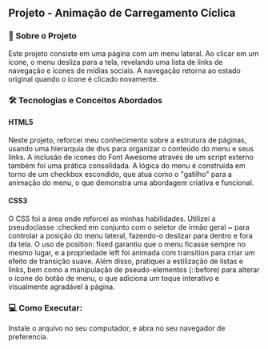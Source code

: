 ## Projeto - Animação de Carregamento Cíclica


### 🚀 Sobre o Projeto

Este projeto consiste em uma página com um menu lateral. Ao clicar em um ícone, o menu desliza para a tela, revelando uma lista de links de navegação e ícones de mídias sociais. A navegação retorna ao estado original quando o ícone é clicado novamente.

### 🛠️ Tecnologias e Conceitos Abordados

#### HTML5

Neste projeto, reforcei meu conhecimento sobre a estrutura de páginas, usando uma hierarquia de divs para organizar o conteúdo do menu e seus links. A inclusão de ícones do Font Awesome através de um script externo também foi uma prática consolidada. A lógica do menu é construída em torno de um checkbox escondido, que atua como o "gatilho" para a animação do menu, o que demonstra uma abordagem criativa e funcional.

#### CSS3

O CSS foi a área onde reforcei as minhas habilidades. Utilizei a pseudoclasse :checked em conjunto com o seletor de irmão geral ~ para controlar a posição do menu lateral, fazendo-o deslizar para dentro e fora da tela. O uso de position: fixed garantiu que o menu ficasse sempre no mesmo lugar, e a propriedade left foi animada com transition para criar um efeito de transição suave. Além disso, pratiquei a estilização de listas e links, bem como a manipulação de pseudo-elementos (::before) para alterar o ícone do botão de menu, o que adiciona um toque interativo e visualmente agradável à página.

### 💻 Como Executar:

Instale o arquivo no seu computador, e abra no seu navegador de preferencia.
